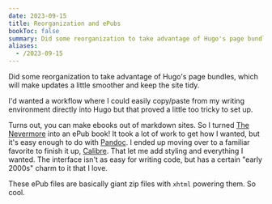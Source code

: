 ```yaml
---
date: 2023-09-15
title: Reorganization and ePubs
bookToc: false
summary: Did some reorganization to take advantage of Hugo's page bundles, which will make updates a little smoother and keep the site tidy.
aliases:
  - /2023-09-15
---
```

Did some reorganization to take advantage of Hugo's page bundles, which will make updates a little smoother and keep the site tidy. 

I'd wanted a workflow where I could easily copy/paste from my writing environment directly into Hugo but that proved a little too tricky to set up. 

Turns out, you can make ebooks out of markdown sites. So I turned [The Nevermore](https://nevermore.rip) into an ePub book! It took a lot of work to get how I wanted, but it's easy enough to do with [Pandoc](https://pandoc.org/epub.html). I ended up moving over to a familiar favorite to finish it up, [Calibre](https://calibre-ebook.com). That let me add styling and everything I wanted. The interface isn't as easy for writing code, but has a certain "early 2000s" charm to it that I love.

These ePub files are basically giant zip files with `xhtml` powering them. So cool. 